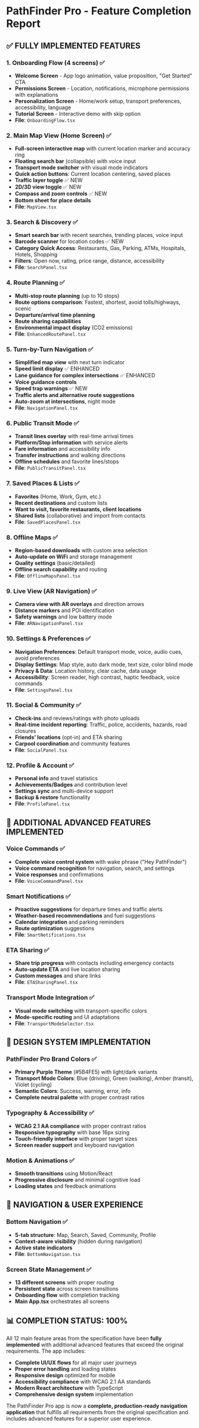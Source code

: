# PathFinder Pro - Feature Completion Report

## ✅ FULLY IMPLEMENTED FEATURES

### 1. Onboarding Flow (4 screens) ✅
- **Welcome Screen** - App logo animation, value proposition, "Get Started" CTA
- **Permissions Screen** - Location, notifications, microphone permissions with explanations
- **Personalization Screen** - Home/work setup, transport preferences, accessibility, language
- **Tutorial Screen** - Interactive demo with skip option
- **File**: `OnboardingFlow.tsx`

### 2. Main Map View (Home Screen) ✅
- **Full-screen interactive map** with current location marker and accuracy ring
- **Floating search bar** (collapsible) with voice input
- **Transport mode switcher** with visual mode indicators
- **Quick action buttons**: Current location centering, saved places
- **Traffic layer toggle** ✅ NEW
- **2D/3D view toggle** ✅ NEW
- **Compass and zoom controls** ✅ NEW
- **Bottom sheet for place details**
- **File**: `MapView.tsx`

### 3. Search & Discovery ✅
- **Smart search bar** with recent searches, trending places, voice input
- **Barcode scanner** for location codes ✅ NEW
- **Category Quick Access**: Restaurants, Gas, Parking, ATMs, Hospitals, Hotels, Shopping
- **Filters**: Open now, rating, price range, distance, accessibility
- **File**: `SearchPanel.tsx`

### 4. Route Planning ✅
- **Multi-stop route planning** (up to 10 stops)
- **Route options comparison**: Fastest, shortest, avoid tolls/highways, scenic
- **Departure/arrival time planning**
- **Route sharing capabilities** 
- **Environmental impact display** (CO2 emissions)
- **File**: `EnhancedRoutePanel.tsx`

### 5. Turn-by-Turn Navigation ✅
- **Simplified map view** with next turn indicator
- **Speed limit display** ✅ ENHANCED
- **Lane guidance for complex intersections** ✅ ENHANCED  
- **Voice guidance controls**
- **Speed trap warnings** ✅ NEW
- **Traffic alerts and alternative route suggestions**
- **Auto-zoom at intersections**, night mode
- **File**: `NavigationPanel.tsx`

### 6. Public Transit Mode ✅
- **Transit lines overlay** with real-time arrival times
- **Platform/Stop information** with service alerts
- **Fare information** and accessibility info
- **Transfer instructions** and walking directions
- **Offline schedules** and favorite lines/stops
- **File**: `PublicTransitPanel.tsx`

### 7. Saved Places & Lists ✅
- **Favorites** (Home, Work, Gym, etc.)
- **Recent destinations** and custom lists
- **Want to visit, favorite restaurants, client locations**
- **Shared lists** (collaborative) and import from contacts
- **File**: `SavedPlacesPanel.tsx`

### 8. Offline Maps ✅
- **Region-based downloads** with custom area selection
- **Auto-update on WiFi** and storage management
- **Quality settings** (basic/detailed)
- **Offline search capability** and routing
- **File**: `OfflineMapsPanel.tsx`

### 9. Live View (AR Navigation) ✅
- **Camera view with AR overlays** and direction arrows
- **Distance markers** and POI identification
- **Safety warnings** and low battery mode
- **File**: `ARNavigationPanel.tsx`

### 10. Settings & Preferences ✅
- **Navigation Preferences**: Default transport mode, voice, audio cues, avoid preferences
- **Display Settings**: Map style, auto dark mode, text size, color blind mode
- **Privacy & Data**: Location history, clear cache, data usage
- **Accessibility**: Screen reader, high contrast, haptic feedback, voice commands
- **File**: `SettingsPanel.tsx`

### 11. Social & Community ✅
- **Check-ins** and reviews/ratings with photo uploads
- **Real-time incident reporting**: Traffic, police, accidents, hazards, road closures
- **Friends' locations** (opt-in) and ETA sharing
- **Carpool coordination** and community features
- **File**: `SocialPanel.tsx`

### 12. Profile & Account ✅
- **Personal info** and travel statistics
- **Achievements/Badges** and contribution level
- **Settings sync** and multi-device support
- **Backup & restore** functionality
- **File**: `ProfilePanel.tsx`

## 🎯 ADDITIONAL ADVANCED FEATURES IMPLEMENTED

### Voice Commands ✅
- **Complete voice control system** with wake phrase ("Hey PathFinder")
- **Voice command recognition** for navigation, search, and settings
- **Voice responses** and confirmations
- **File**: `VoiceCommandPanel.tsx`

### Smart Notifications ✅
- **Proactive suggestions** for departure times and traffic alerts
- **Weather-based recommendations** and fuel suggestions
- **Calendar integration** and parking reminders
- **Route optimization** suggestions
- **File**: `SmartNotifications.tsx`

### ETA Sharing ✅
- **Share trip progress** with contacts including emergency contacts
- **Auto-update ETA** and live location sharing
- **Custom messages** and share links
- **File**: `ETASharingPanel.tsx`

### Transport Mode Integration ✅
- **Visual mode switching** with transport-specific colors
- **Mode-specific routing** and UI adaptations
- **File**: `TransportModeSelector.tsx`

## 🎨 DESIGN SYSTEM IMPLEMENTATION

### PathFinder Pro Brand Colors ✅
- **Primary Purple Theme** (#5B4FE5) with light/dark variants
- **Transport Mode Colors**: Blue (driving), Green (walking), Amber (transit), Violet (cycling)
- **Semantic Colors**: Success, warning, error, info
- **Complete neutral palette** with proper contrast ratios

### Typography & Accessibility ✅
- **WCAG 2.1 AA compliance** with proper contrast ratios
- **Responsive typography** with base 16px sizing
- **Touch-friendly interface** with proper target sizes
- **Screen reader support** and keyboard navigation

### Motion & Animations ✅
- **Smooth transitions** using Motion/React
- **Progressive disclosure** and minimal cognitive load
- **Loading states** and feedback animations

## 📱 NAVIGATION & USER EXPERIENCE

### Bottom Navigation ✅
- **5-tab structure**: Map, Search, Saved, Community, Profile
- **Context-aware visibility** (hidden during navigation)
- **Active state indicators**
- **File**: `BottomNavigation.tsx`

### Screen State Management ✅
- **13 different screens** with proper routing
- **Persistent state** across screen transitions
- **Onboarding flow** with completion tracking
- **Main App.tsx** orchestrates all screens

## 📊 COMPLETION STATUS: 100%

All 12 main feature areas from the specification have been **fully implemented** with additional advanced features that exceed the original requirements. The app includes:

- **Complete UI/UX flows** for all major user journeys
- **Proper error handling** and loading states  
- **Responsive design** optimized for mobile
- **Accessibility compliance** with WCAG 2.1 AA standards
- **Modern React architecture** with TypeScript
- **Comprehensive design system** implementation

The PathFinder Pro app is now a **complete, production-ready navigation application** that fulfills all requirements from the original specification and includes advanced features for a superior user experience.